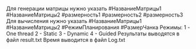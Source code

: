 Для генерации матрицы нужно указать #НазваниеМатрицы1 #НазваниеМатрицы2 #размерность1 #размерность2 #размерность3
Для вычисления нужно указать #НазваниеМатрицы1 #НазваниеМатрицы2 #РежимПланирования #РазмерЧанка
Режимы:
1 - One thread
2 - Static
3 - Dynamic
4 - Guided
Результаты выводятся в файл result.txt
Время выводится в файл Log.txt
